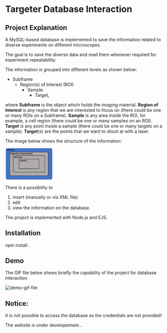 # Targeter Database Interaction

## Project Explanation

A MySQL-based database is implemented to save the information related
to diverse experiments on different microscopes.

The goal is to save the diverse data and read them whenever required for experiment repeatability.

The information is grouped into different levels as shown below:
* Subframe
    * Region(s) of Interest (ROI)
        * Sample
            * Target,

where **Subframe** is the object which holds the imaging material. **Region of Interest** is any region that we are interested to focus on (there could be
one or many ROIs on a Subframe). **Sample** is any area inside the ROI, for example, a cell region (there could be one or many samples on an ROI). **Target** is any point inside a sample (there could be one or many targets on a sample).
**Target**(s) are the points that we want to shoot at with a laser.

The image below shows the structure of the information:

<img src="./src/imgs/subframe.jpg" alt="levels-of-information-image" style="display: inline-block; margin: auto auto; width: 30%;">

There is a possibility to
1. insert (manually or via XML file)
2. edit
3. view
the information on the database.

The project is implemented with Node.js and EJS.

## Installation

npm install .

## Demo

The GIF file below shows briefly the capability of the project for database interaction.

<img src="./src/imgs/targeter-db.gif" alt="demo-gif-file" style="display: inline-block; margin: auto auto; width: 50%; height: 50%;">

## Notice:
It is not possible to access the database as the credentials are not provided!

The website is under developement...
